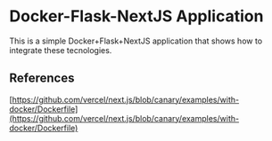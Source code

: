 # Docker-Flask-NextJS Application

This is a simple Docker+Flask+NextJS application that shows how to integrate these tecnologies.

## References

[https://github.com/vercel/next.js/blob/canary/examples/with-docker/Dockerfile](https://github.com/vercel/next.js/blob/canary/examples/with-docker/Dockerfile)
